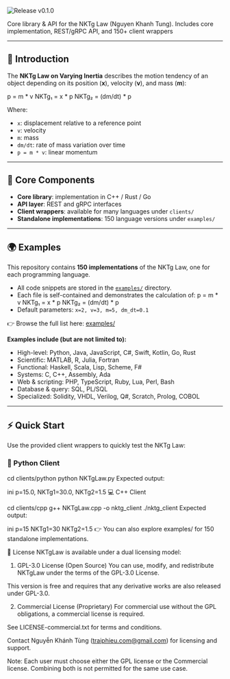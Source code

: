 ![Release v0.1.0](https://img.shields.io/github/v/release/NKTgLaw/nktg-law-library?label=Release)

Core library & API for the NKTg Law (Nguyen Khanh Tung). Includes core implementation, REST/gRPC API, and 150+ client wrappers

---

## 📖 Introduction

The **NKTg Law on Varying Inertia** describes the motion tendency of an object depending on its position (**x**), velocity (**v**), and mass (**m**):

p = m * v
NKTg₁ = x * p
NKTg₂ = (dm/dt) * p

Where:
- `x`: displacement relative to a reference point  
- `v`: velocity  
- `m`: mass  
- `dm/dt`: rate of mass variation over time  
- `p = m * v`: linear momentum  

---

## 📂 Core Components

- **Core library**: implementation in C++ / Rust / Go  
- **API layer**: REST and gRPC interfaces  
- **Client wrappers**: available for many languages under `clients/`  
- **Standalone implementations**: 150 language versions under `examples/`

---

## 🌍 Examples

This repository contains **150 implementations** of the NKTg Law, one for each programming language.  

- All code snippets are stored in the [`examples/`](./examples) directory.  
- Each file is self-contained and demonstrates the calculation of:
p = m * v
NKTg₁ = x * p
NKTg₂ = (dm/dt) * p
- Default parameters: `x=2, v=3, m=5, dm_dt=0.1`

👉 Browse the full list here: [examples/](./examples)

**Examples include (but are not limited to):**

- High-level: Python, Java, JavaScript, C#, Swift, Kotlin, Go, Rust  
- Scientific: MATLAB, R, Julia, Fortran  
- Functional: Haskell, Scala, Lisp, Scheme, F#  
- Systems: C, C++, Assembly, Ada  
- Web & scripting: PHP, TypeScript, Ruby, Lua, Perl, Bash  
- Database & query: SQL, PL/SQL  
- Specialized: Solidity, VHDL, Verilog, Q#, Scratch, Prolog, COBOL  

---
## ⚡ Quick Start

Use the provided client wrappers to quickly test the NKTg Law:

### 🐍 Python Client

cd clients/python
python NKTgLaw.py
Expected output:

ini
p=15.0, NKTg1=30.0, NKTg2=1.5
💻 C++ Client

cd clients/cpp
g++ NKTgLaw.cpp -o nktg_client
./nktg_client
Expected output:

ini
p=15 NKTg1=30 NKTg2=1.5
👉 You can also explore examples/ for 150 standalone implementations.

📜 License
NKTgLaw is available under a dual licensing model:

1. GPL-3.0 License (Open Source)
You can use, modify, and redistribute NKTgLaw under the terms of the GPL-3.0 License.

This version is free and requires that any derivative works are also released under GPL-3.0.

2. Commercial License (Proprietary)
For commercial use without the GPL obligations, a commercial license is required.

See LICENSE-commercial.txt for terms and conditions.

Contact Nguyễn Khánh Tùng (traiphieu.com@gmail.com) for licensing and support.

Note: Each user must choose either the GPL license or the Commercial license. Combining both is not permitted for the same use case.

